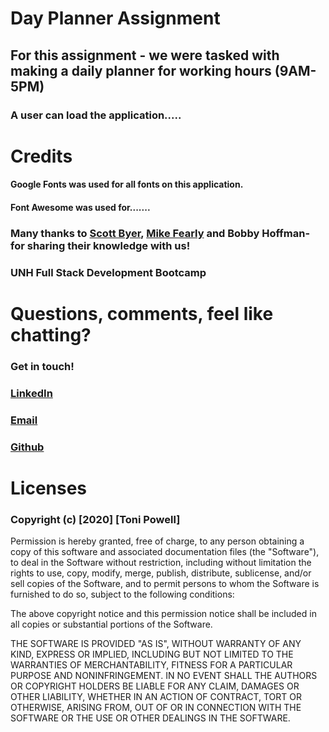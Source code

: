 #  Day Planner Assignment 

## For this assignment - we were tasked with making a daily planner for working hours (9AM-5PM)
### A user can load the application.....


<!-- screen shot below -->
<!-- ![Screen Shot 2020-12-10 at 18 24 25](https://user-images.githubusercontent.com/72999798/104847024-bab4e000-58ab-11eb-9f4a-ece9a77d05c3.png) -->

<!-- deployed application link below -->

<!-- [View the deployed application here]( https://tonipow3ll.github.io/Code-Quiz/) -->




# Credits
#### Google Fonts was used for all fonts on this application. 
#### Font Awesome was used for.......
### Many thanks to [Scott Byer](https://github.com/switch120), [Mike Fearly](https://michaelfearnley.com/) and Bobby Hoffman- for sharing their knowledge with us! 
 

### UNH Full Stack Development Bootcamp

# Questions, comments, feel like chatting?
### Get in touch!
### [LinkedIn](www.linkedin.com/in/tonipowell13)
### [Email](tonipow3ll@gmail.com)
### [Github](tonipow3ll.github.io)


# Licenses
### Copyright (c) [2020] [Toni Powell]

Permission is hereby granted, free of charge, to any person obtaining a copy
of this software and associated documentation files (the "Software"), to deal
in the Software without restriction, including without limitation the rights
to use, copy, modify, merge, publish, distribute, sublicense, and/or sell
copies of the Software, and to permit persons to whom the Software is
furnished to do so, subject to the following conditions:

The above copyright notice and this permission notice shall be included in all
copies or substantial portions of the Software.

THE SOFTWARE IS PROVIDED "AS IS", WITHOUT WARRANTY OF ANY KIND, EXPRESS OR
IMPLIED, INCLUDING BUT NOT LIMITED TO THE WARRANTIES OF MERCHANTABILITY,
FITNESS FOR A PARTICULAR PURPOSE AND NONINFRINGEMENT. IN NO EVENT SHALL THE
AUTHORS OR COPYRIGHT HOLDERS BE LIABLE FOR ANY CLAIM, DAMAGES OR OTHER
LIABILITY, WHETHER IN AN ACTION OF CONTRACT, TORT OR OTHERWISE, ARISING FROM,
OUT OF OR IN CONNECTION WITH THE SOFTWARE OR THE USE OR OTHER DEALINGS IN THE
SOFTWARE.
